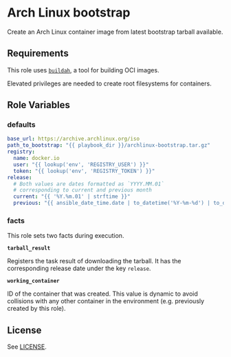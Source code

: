 Arch Linux bootstrap
====================

Create an Arch Linux container image from latest bootstrap tarball available.

Requirements
------------

This role uses [`buildah`](https://github.com/containers/buildah/blob/master/install.md), a tool for building OCI images.

Elevated privileges are needed to create root filesystems for containers.

Role Variables
--------------

### defaults

```yaml
base_url: https://archive.archlinux.org/iso
path_to_bootstrap: "{{ playbook_dir }}/archlinux-bootstrap.tar.gz"
registry:
  name: docker.io
  user: "{{ lookup('env', 'REGISTRY_USER') }}"
  token: "{{ lookup('env', 'REGISTRY_TOKEN') }}"
release:
  # Both values are dates formatted as `YYYY.MM.01`
  # corresponding to current and previous month
  current: "{{ '%Y.%m.01' | strftime }}"
  previous: "{{ ansible_date_time.date | to_datetime('%Y-%m-%d') | to_day_1(month=-1, fmt='%Y.%m.%d') }}"
```

### facts
This role sets two facts during execution.

**`tarball_result`**

Registers the task result of downloading the tarball. It has the corresponding release date under the key `release`.

**`working_container`**

ID of the container that was created. This value is dynamic to avoid collisions with any other container in the environment (e.g. previously created by this role).

License
-------

See [LICENSE](https://github.com/miquecg/elixir-ide/blob/master/LICENSE).

